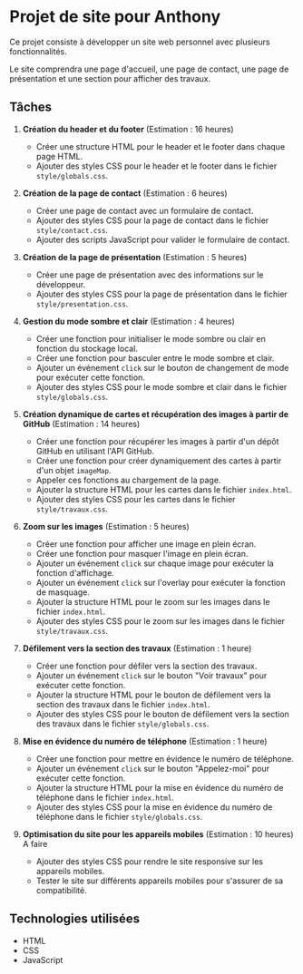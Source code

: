 # Projet de site pour Anthony

Ce projet consiste à développer un site web personnel avec plusieurs fonctionnalités.

Le site comprendra une page d'accueil, une page de contact, une page de présentation et une section pour afficher des travaux.

## Tâches

1. **Création du header et du footer** (Estimation : 16 heures)
    - Créer une structure HTML pour le header et le footer dans chaque page HTML.
    - Ajouter des styles CSS pour le header et le footer dans le fichier `style/globals.css`.

2. **Création de la page de contact** (Estimation : 6 heures)
    - Créer une page de contact avec un formulaire de contact.
    - Ajouter des styles CSS pour la page de contact dans le fichier `style/contact.css`.
    - Ajouter des scripts JavaScript pour valider le formulaire de contact.

3. **Création de la page de présentation** (Estimation : 5 heures)
    - Créer une page de présentation avec des informations sur le développeur.
    - Ajouter des styles CSS pour la page de présentation dans le fichier `style/presentation.css`.

4. **Gestion du mode sombre et clair** (Estimation : 4 heures)
    - Créer une fonction pour initialiser le mode sombre ou clair en fonction du stockage local.
    - Créer une fonction pour basculer entre le mode sombre et clair.
    - Ajouter un événement `click` sur le bouton de changement de mode pour exécuter cette fonction.
    - Ajouter des styles CSS pour le mode sombre et clair dans le fichier `style/globals.css`.

5. **Création dynamique de cartes et récupération des images à partir de GitHub** (Estimation : 14 heures)
    - Créer une fonction pour récupérer les images à partir d'un dépôt GitHub en utilisant l'API GitHub.
    - Créer une fonction pour créer dynamiquement des cartes à partir d'un objet `imageMap`.
    - Appeler ces fonctions au chargement de la page.
    - Ajouter la structure HTML pour les cartes dans le fichier `index.html`.
    - Ajouter des styles CSS pour les cartes dans le fichier `style/travaux.css`.

6. **Zoom sur les images** (Estimation : 5 heures)
    - Créer une fonction pour afficher une image en plein écran.
    - Créer une fonction pour masquer l'image en plein écran.
    - Ajouter un événement `click` sur chaque image pour exécuter la fonction d'affichage.
    - Ajouter un événement `click` sur l'overlay pour exécuter la fonction de masquage.
    - Ajouter la structure HTML pour le zoom sur les images dans le fichier `index.html`.
    - Ajouter des styles CSS pour le zoom sur les images dans le fichier `style/travaux.css`.

7. **Défilement vers la section des travaux** (Estimation : 1 heure)
    - Créer une fonction pour défiler vers la section des travaux.
    - Ajouter un événement `click` sur le bouton "Voir travaux" pour exécuter cette fonction.
    - Ajouter la structure HTML pour le bouton de défilement vers la section des travaux dans le fichier `index.html`.
    - Ajouter des styles CSS pour le bouton de défilement vers la section des travaux dans le fichier `style/globals.css`.

8. **Mise en évidence du numéro de téléphone** (Estimation : 1 heure)
    - Créer une fonction pour mettre en évidence le numéro de téléphone.
    - Ajouter un événement `click` sur le bouton "Appelez-moi" pour exécuter cette fonction.
    - Ajouter la structure HTML pour la mise en évidence du numéro de téléphone dans le fichier `index.html`.
    - Ajouter des styles CSS pour la mise en évidence du numéro de téléphone dans le fichier `style/globals.css`.

9. **Optimisation du site pour les appareils mobiles** (Estimation : 10 heures) A faire
    - Ajouter des styles CSS pour rendre le site responsive sur les appareils mobiles.
    - Tester le site sur différents appareils mobiles pour s'assurer de sa compatibilité.

## Technologies utilisées

- HTML
- CSS
- JavaScript